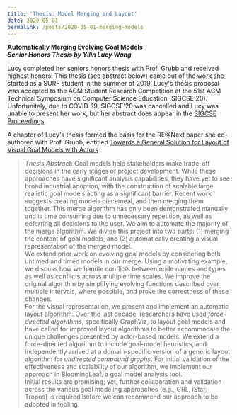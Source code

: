 ```yaml
---
title: 'Thesis: Model Merging and Layout'
date: 2020-05-01
permalink: /posts/2020-05-01-merging-models
---
```


**Automatically Merging Evolving Goal Models**  
**_Senior Honors Thesis by Yilin Lucy Wang_**

Lucy completed her seniors honors thesis with Prof. Grubb and received highest honors!
This thesis (see abstract below) came out of the work she started as a SURF student in the summer of 2019. 
Lucy's thesis proposal was accepted to the ACM Student Research Competition at the 
51st ACM Technical Symposium on Computer Science Education (SIGCSE'20). Unfortunitely,
due to COVID-19, SIGCSE'20 was cancelled and Lucy was unable to present her work, but her 
abstract does appear in the [SIGCSE Proceedings](https://doi.org/10.1145/3328778.3372705).

A chapter of Lucy's thesis formed the basis for the RE@Next paper she co-authored with Prof. Grubb, entitled [Towards a General Solution for Layout of Visual Goal Models with Actors](https://amgrubb.github.io/publication/2020-Towards-a-General-Solution-for-Layout-of-Visual-Goal-Models-with-Actors).

>_Thesis Abstract:_ Goal models help stakeholders make trade-off decisions in the early stages of project development. 
While these approaches have significant analysis capabilities, 
they have yet to see broad industrial adoption, with the construction of scalable large realistic goal models acting as a significant barrier. Recent work suggests creating models piecemeal, and then merging them together. This merge algorithm has only been demonstrated manually and is time consuming due to unnecessary repetition, as well as deferring all decisions to the user. We aim to automate the majority of the merge algorithm. We divide this project into two parts: (1) merging the content of goal models, and (2) automatically creating a visual representation of the merged model.  
We extend prior work on evolving goal models by considering both untimed and timed models in our merge. Using a motivating example, we discuss how we handle conflicts between node names and types as well as conflicts across multiple time scales. We improve the original algorithm by simplifying evolving functions described over multiple intervals, where possible, and prove the correctness of these changes.  
For the visual representation, we present and implement an automatic layout algorithm.
Over the last decade, researchers have used _force-directed algorithms_, specifically GraphViz, to layout goal models and have called for improved layout algorithms to better accommodate the unique challenges presented by actor-based models.
We extend a force-directed algorithm to include goal-model heuristics, and 
independently arrived at a domain-specific version of a generic layout algorithm for _undirected compound graphs_.
For initial validation of the effectiveness and scalability of our algorithm, we implement our approach in BloomingLeaf, a goal model analysis tool.  
Initial results are promising; yet, further collaboration and validation across the various goal modeling approaches (e.g., GRL, iStar, Tropos) is required before we can recommend our approach to be adopted in tooling. 


